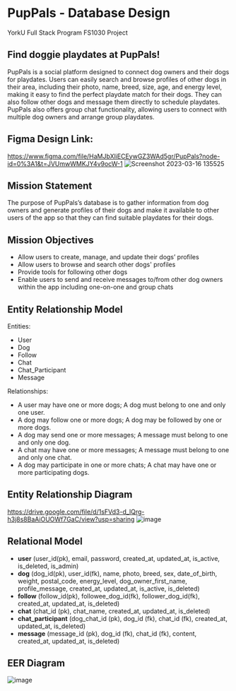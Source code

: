 # PupPals - Database Design
YorkU Full Stack Program FS1030 Project

## Find doggie playdates at PupPals!
PupPals is a social platform designed to connect dog owners and their dogs for playdates. Users can easily search and browse profiles of other dogs in their area, including their photo, name, breed, size, age, and energy level, making it easy to find the perfect playdate match for their dogs. They can also follow other dogs and message them directly to schedule playdates. PupPals also offers group chat functionality, allowing users to connect with multiple dog owners and arrange group playdates.

## Figma Design Link:
https://www.figma.com/file/HaMJbXliECEywGZ3WAd5gr/PupPals?node-id=0%3A1&t=JVUmwWMKJY4v9ocW-1
![Screenshot 2023-03-16 135525](https://user-images.githubusercontent.com/76071382/227738179-431f3161-f2de-4acd-b769-636fcacbcc51.png)

## Mission Statement
The purpose of PupPals’s database is to gather information from dog owners and generate profiles of their dogs and make it available to other users of the app so that they can find suitable playdates for their dogs.

## Mission Objectives
- Allow users to create, manage, and update their dogs’ profiles
- Allow users to browse and search other dogs' profiles
- Provide tools for following other dogs
- Enable users to send and receive messages to/from other dog owners within the app including one-on-one and group chats

## Entity Relationship Model
Entities:
- User
- Dog
- Follow
- Chat
- Chat_Participant
- Message

Relationships:
- A user may have one or more dogs; A dog must belong to one and only one user.
- A dog may follow one or more dogs; A dog may be followed by one or more dogs.
- A dog may send one or more messages; A message must belong to one and only one dog.
- A chat may have one or more messages; A message must belong to one and only one chat.
- A dog may participate in one or more chats; A chat may have one or more participating dogs.

## Entity Relationship Diagram
https://drive.google.com/file/d/1sFVd3-d_lQrg-h3j8s8BaAiOUOWf7GaC/view?usp=sharing
![image](https://user-images.githubusercontent.com/76071382/229621870-69786556-8711-46f1-855c-e8990850a5a3.png)


## Relational Model
- **user** (user_id(pk), email, password, created_at, updated_at, is_active, is_deleted, is_admin)
- **dog** (dog_id(pk), user_id(fk), name, photo, breed, sex, date_of_birth, weight, postal_code, energy_level, dog_owner_first_name, profile_message, created_at, updated_at, is_active, is_deleted)
- **follow** (follow_id(pk), followee_dog_id(fk), follower_dog_id(fk), created_at, updated_at, is_deleted)
- **chat** (chat_id (pk), chat_name, created_at, updated_at, is_deleted)
- **chat_participant** (dog_chat_id (pk), dog_id (fk), chat_id (fk), created_at, updated_at, is_deleted)
- **message** (message_id (pk), dog_id (fk), chat_id (fk), content, created_at, updated_at, is_deleted)

## EER Diagram
![image](https://user-images.githubusercontent.com/76071382/230810007-ce518b15-5cb3-4ec8-afb3-3424e0ba2f76.png)



